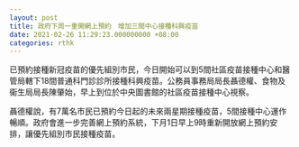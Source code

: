 ```yaml
---
layout: post
title: 政府下周一重開網上預約　增加三間中心接種科興疫苗
date: 2021-02-26 11:29:23.000000000 +08:00
categories: rthk
---
```


已預約接種新冠疫苗的優先組別市民，今日開始可以到5間社區疫苗接種中心和醫管局轄下18間普通科門診診所接種科興疫苗。公務員事務局局長聶德權、食物及衞生局局長陳肇始，早上到位於中央圖書館的社區疫苗接種中心視察。

聶德權說，有7萬名市民已預約今日起的未來兩星期接種疫苗，5間接種中心運作暢順。政府會進一步完善網上預約系統，下月1日早上9時重新開放網上預約安排，讓優先組別市民接種疫苗。
